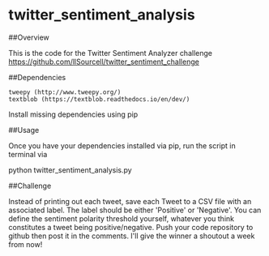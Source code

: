 # twitter_sentiment_analysis

##Overview

This is the code for the Twitter Sentiment Analyzer challenge https://github.com/llSourcell/twitter_sentiment_challenge

##Dependencies

    tweepy (http://www.tweepy.org/)
    textblob (https://textblob.readthedocs.io/en/dev/)

Install missing dependencies using pip

##Usage

Once you have your dependencies installed via pip, run the script in terminal via

python twitter_sentiment_analysis.py

##Challenge

Instead of printing out each tweet, save each Tweet to a CSV file with an associated label. The label should be either 'Positive' or 'Negative'. You can define the sentiment polarity threshold yourself, whatever you think constitutes a tweet being positive/negative. Push your code repository to github then post it in the comments. I'll give the winner a shoutout a week from now!

